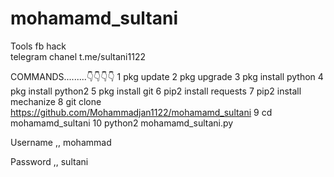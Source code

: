 # mohamamd_sultani
Tools fb hack  
telegram chanel t.me/sultani1122


COMMANDS.........👇👇👇👇 
1  pkg update
2  pkg upgrade
3  pkg install python
4  pkg install python2
5  pkg install git
6  pip2 install requests
7  pip2 install mechanize
8  git clone https://github.com/Mohammadjan1122/mohamamd_sultani
9  cd mohamamd_sultani
10 python2 mohamamd_sultani.py

Username ,, mohammad

Password ,, sultani  


